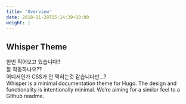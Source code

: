 ```yaml
---
title: 'Overview'
date: 2018-11-28T15:14:39+10:00
weight: 1
---
```


## Whisper Theme

한번 적어보고 있습니다!!  
잘 작동하나요??  
어디서인가 CSS가 안 먹히는것 같습니다만...?  
Whisper is a minimal documentation theme for Hugo. The design and functionality is intentionally minimal. We’re aiming for a similar feel to a Github readme.
